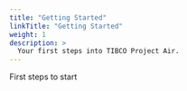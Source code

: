 ```yaml
---
title: "Getting Started"
linkTitle: "Getting Started"
weight: 1
description: >
  Your first steps into TIBCO Project Air.
---
```


First steps to start
